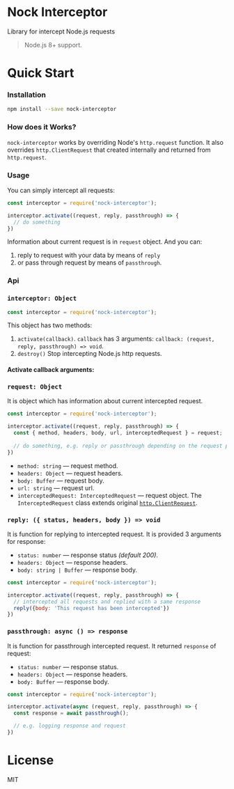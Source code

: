 # Nock Interceptor

Library for intercept Node.js requests

> Node.js 8+ support.

# Quick Start

### Installation

```bash
npm install --save nock-interceptor
```


### How does it Works?

`nock-interceptor` works by overriding Node's `http.request` function. It also overrides `http.ClientRequest` that created internally and returned from `http.request`.

### Usage

You can simply intercept all requests:

```js
const interceptor = require('nock-interceptor');

interceptor.activate((request, reply, passthrough) => {
  // do something
})
```

Information about current request is in `request` object. And you can:
1. reply to request with your data by means of `reply`
2. or pass through request by means of `passthrough`.

### Api

### `interceptor: Object`
```js
const interceptor = require('nock-interceptor');
```

This object has two methods:

1. `activate(callback)`. `callback` has 3 arguments: `callback: (request, reply, passthrough) => void`. 
2. `destroy()` Stop intercepting Node.js http requests.

#### Activate callback arguments:

### `request: Object` 

It is object which has information about current intercepted request.

```js
const interceptor = require('nock-interceptor');

interceptor.activate((request, reply, passthrough) => {
  const { method, headers, body, url, interceptedRequest } = request;
  
  // do something, e.g. reply or passthrough depending on the request params
})
```

- `method: string` — request method.
- `headers: Object` — request headers.
- `body: Buffer` — request body.
- `url: string` — request url.
- `interceptedRequest: InterceptedRequest` — request object. The `InterceptedRequest` class extends original [`http.ClientRequest`](https://nodejs.org/dist/latest-v10.x/docs/api/http.html#http_class_http_clientrequest).

### `reply: ({ status, headers, body }) => void` 

It is function for replying to intercepted request. It is provided 3 arguments for response:

- `status: number` — response status _(default 200)_.
- `headers: Object` — response headers.
- `body: string | Buffer` — response body.

```js
const interceptor = require('nock-interceptor');

interceptor.activate((request, reply, passthrough) => {
  // intercepted all requests and replied with a same response
  reply({body: 'This request has been intercepted'})
})
```

### `passthrough: async () => response` 

It is function for passthrough intercepted request. It returned `response` of request:
- `status: number` — response status.
- `headers: Object` — response headers.
- `body: Buffer` — response body.

```javascript
const interceptor = require('nock-interceptor');

interceptor.activate(async (request, reply, passthrough) => {
  const response = await passthrough();

  // e.g. logging response and request
})
```

# License

MIT